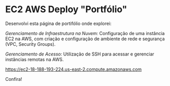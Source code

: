 # EC2 AWS Deploy "Portfólio"

Desenvolvi esta página de portifólio onde explorei:

*Gerenciamento de Infraestrutura na Nuvem:* Configuração de uma instância EC2 na AWS, com criação e configuração de ambiente de rede e segurança (VPC, Security Groups).

*Gerenciamento de Acesso:* Utilização de SSH para acessar e gerenciar instâncias remotas na AWS.

https://ec2-18-188-193-224.us-east-2.compute.amazonaws.com

Confira!
